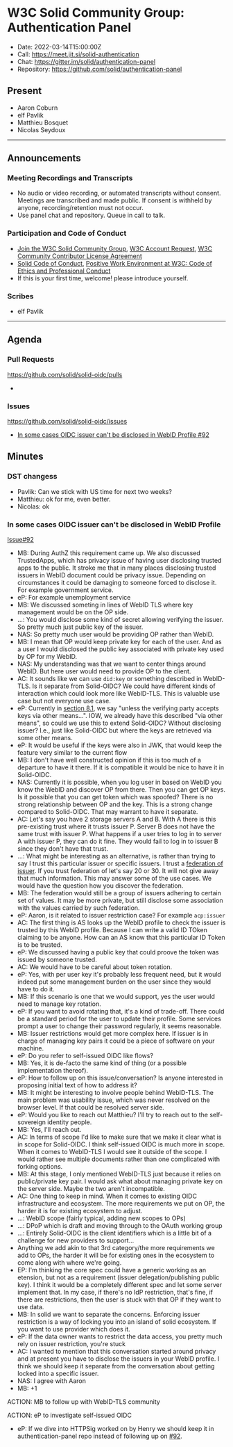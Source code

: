 # W3C Solid Community Group: Authentication Panel

* Date: 2022-03-14T15:00:00Z
* Call: https://meet.jit.si/solid-authentication
* Chat: https://gitter.im/solid/authentication-panel
* Repository: https://github.com/solid/authentication-panel


## Present
* Aaron Coburn
* elf Pavlik
* Matthieu Bosquet
* Nicolas Seydoux

---

## Announcements

### Meeting Recordings and Transcripts
* No audio or video recording, or automated transcripts without consent. Meetings are transcribed and made public. If consent is withheld by anyone, recording/retention must not occur.
* Use panel chat and repository. Queue in call to talk.


### Participation and Code of Conduct
* [Join the W3C Solid Community Group](https://www.w3.org/community/solid/join), [W3C Account Request](http://www.w3.org/accounts/request), [W3C Community Contributor License Agreement](https://www.w3.org/community/about/agreements/cla/)
* [Solid Code of Conduct](https://github.com/solid/process/blob/master/code-of-conduct.md), [Positive Work Environment at W3C: Code of Ethics and Professional Conduct](https://github.com/solid/process/blob/master/code-of-conduct.md)
* If this is your first time, welcome! please introduce yourself.


### Scribes
* elf Pavlik
---

## Agenda

### Pull Requests
https://github.com/solid/solid-oidc/pulls

* 

### Issues
https://github.com/solid/solid-oidc/issues

* [In some cases OIDC issuer can't be disclosed in WebID Profile #92](https://github.com/solid/solid-oidc/issues/92)


## Minutes

### DST changess

* Pavlik: Can we stick with US time for next two weeks?
* Matthieu: ok for me, even better.
* Nicolas: ok


### In some cases OIDC issuer can't be disclosed in WebID Profile 

[Issue#92](https://github.com/solid/solid-oidc/issues/92)

* MB: During AuthZ this requirement came up. We also discussed TrustedApps, which has privacy issue of having user disclosing trusted apps to the public. It stroke me that in many places disclosing trusted issuers in WebID document could be privacy issue. Depending on circumstances it could be damaging to someone forced to disclose it. For example government service.
* eP: For example unemployment service
* MB: We discussed someting in lines of WebID TLS where key management would be on the OP side.
* ...: You would disclose some kind of secret allowing verifying the issuer. So pretty much just public key of the issuer.
* NAS: So pretty much user would be providing OP rather than WebID.
* MB: I mean that OP would keep private key for each of the user. And as a user I would disclosed the public key associated with private key used by OP for my WebID.
* NAS: My understanding was that we want to center things around WebID. But here user would need to provide OP to the client.
* AC: It sounds like we can use `did:key` or something described in WebID-TLS. Is it separate from Solid-OIDC? We could have different kinds of interaction which could look more like WebID-TLS. This is valuable use case but not everyone use case.
* eP: Currently in [section 8.1](https://solid.github.io/solid-oidc/#id-token-validation), we say "unless the verifying party accepts keys via other means...". IOW, we already have this described "via other means", so could we use this to extend Solid-OIDC? Without disclosing issuer? I.e., just like Solid-OIDC but where the keys are retrieved via some other means.
* eP: It would be useful if the keys were also in JWK, that would keep the feature very similar to the current flow
* MB: I don't have well constructed opinion if this is too much of a departure to have it there. If it is compatible it would be nice to have it in Solid-OIDC.
* NAS: Currently it is possible, when you log user in based on WebID you know the WebID and discover OP from there. Then you can get OP keys. Is it possible that you can get token which was spoofed? There is no strong relationship between OP and the key. This is a strong change compared to Solid-OIDC. That may warrant to have it separate. 
* AC: Let's say you have 2 storage servers A and B. With A there is this pre-existing trust where it trusts issuer P. Server B does not have the same trust with issuer P. What happens if a user tries to log in to server A with issuer P, they can do it fine. They would fail to log in to issuer B since they don't have that trust.
* ...: What might be interesting as an alternative, is rather than trying to say I trust this particular issuer or specific issuers. I trust a [federation of issuer](https://openid.net/specs/openid-connect-federation-1_0.html). If you trust federation of let's say 20 or 30. It will not give away that much information. This may answer some of the use cases. We would have the question how you discover the federation.
* MB: The federation would still be a group of issuers adhering to certain set of values. It may be more private, but still disclose some association with the values carried by such federation.
* eP: Aaron, is it related to issuer restriction case? For example `acp:issuer`
* AC: The first thing is AS looks up the WebID profile to check the issuer is trusted by this WebID profile. Because I can write a valid ID TOken claiming to be anyone. How can an AS know that this particular ID Token is to be trusted.
* eP: We discussed having a public key that could proove the token was issued by someone trusted.
* AC: We would have to be careful about token rotation.
* eP: Yes, with per user key it's probably less frequent need, but it would indeed put some management burden on the user since they would have to do it.
* MB: If this scenario is one that we would support, yes the user would need to manage key rotation. 
* eP: If you want to avoid rotating that, it's a kind of trade-off. There could be a standard period for the user to update their profile. Some services prompt a user to change their password regularly, it seems reasonable.
* MB: Issuer restrictions would get more complex here. If issuer is in charge of managing key pairs it could be a piece of software on your machine.
* eP: Do you refer to self-issued OIDC like flows?
* MB: Yes, it is de-facto the same kind of thing (or a possible implementation thereof).
* eP: How to follow up on this issue/conversation? Is anyone interested in proposing initial text of how to address it?
* MB: It might be interesting to involve people behind WebID-TLS. The main problem was usability issue, which was never resolved on the browser level. If that could be resolved server side.
* eP: Would you like to reach out Matthieu? I'll try to reach out to the self-sovereign identity people.
* MB: Yes, I'll reach out.
* AC: In terms of scope I'd like to make sure that we make it clear what is in scope for Solid-OIDC. I think self-issued OIDC is much more in scope. When it comes to WebID-TLS I would see it outside of the scope. I would rather see multiple documents rather than one complicated with forking options.
* MB: At this stage, I only mentioned WebID-TLS just because it relies on public/private key pair. I would ask what about managing private key on the server side. Maybe the two aren't incompatible.
* AC: One thing to keep in mind. When it comes to existing OIDC infrastructure and ecosystem. The more requirements we put on OP, the harder it is for existing ecosystem to adjust. 
* ...:  WebID scope (fairly typical, adding new scopes to OPs)
* ...: DPoP which is draft and moving through to the OAuth working group
* ...: Entirely Solid-OIDC is the client identifiers which is a little bit of a challenge for new providers to support...
* Anything we add akin to that 3rd category/the more requirements we add to OPs, the harder it will be for existing ones in the ecosystem to come along with where we're going.
* EP: I'm thinking the core spec could have a generic working as an etension, but not as a requirement (issuer delegation/publishing public key). I think it would be a completely different spec and let some server implement that. In my case, if there's no IdP restriction, that's fine, if there are restrictions, then the user is stuck with that OP if they want to use data.
* MB: In solid we want to separate the concerns. Enforcing issuer restriction is a way of locking you into an island of solid ecosystem. If you want to use provider which does it.
* eP: If the data owner wants to restrict the data access, you pretty much rely on issuer restriction, you're stuck 
* AC: I wanted to mention that this conversation started around privacy and at present you have to disclose the issuers in your WebID profile. I think we should keep it separate from the conversation about getting locked into a specific issuer.
* NAS: I agree with Aaron
* MB: +1

ACTION: MB to follow up with WebID-TLS community

ACTION: eP to investigate self-issued OIDC

* eP: If we dive into HTTPSig worked on by Henry we should keep it in authentication-panel repo instead of following up on [#92](https://github.com/solid/solid-oidc/issues/92).


